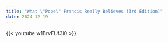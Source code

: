 ```yaml
---
title: "What \"Pope\" Francis Really Believes (3rd Edition)"
date: 2024-12-19
---
```


{{< youtube w1BrvFUf3i0 >}}
